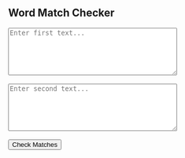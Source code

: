 <!DOCTYPE html>
<html>
<head>
  <meta charset="UTF-8">
  <title>Word Match Checker</title>
</head>
<body>
  <h2>Word Match Checker</h2>
  <textarea id="text1" rows="6" cols="40" placeholder="Enter first text..."></textarea><br><br>
  <textarea id="text2" rows="6" cols="40" placeholder="Enter second text..."></textarea><br><br>
  <button id="checkBtn">Check Matches</button>
  <p id="result"></p>

  <script>
    document.getElementById("checkBtn").onclick = function() {
        var t1 = document.getElementById("text1").value.toLowerCase().split(/\W+/);
        var t2 = document.getElementById("text2").value.toLowerCase().split(/\W+/);
        t1 = t1.filter(w => w.length > 0);
        t2 = t2.filter(w => w.length > 0);
        var matches = t1.filter(w => t2.indexOf(w) >= 0);
        var unique = [...new Set(matches)];
        document.getElementById("result").innerHTML =
            "Matching words: " + unique.length + "<br>" + unique.join(", ");
    };
  </script>
</body>
</html>

